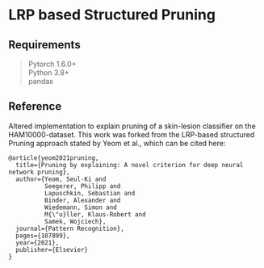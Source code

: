 # LRP based Structured Pruning

## Requirements
> Pytorch 1.6.0+ \
> Python 3.8+ \
> pandas


## Reference 
Altered implementation to explain pruning of a skin-lesion classifier on the HAM10000-dataset.
This work was forked from the LRP-based structured Pruning approach stated by Yeom et al., which can be cited here:
```
@article{yeom2021pruning,
  title={Pruning by explaining: A novel criterion for deep neural network pruning},
  author={Yeom, Seul-Ki and
          Seegerer, Philipp and
          Lapuschkin, Sebastian and
          Binder, Alexander and
          Wiedemann, Simon and
          M{\"u}ller, Klaus-Robert and
          Samek, Wojciech},
  journal={Pattern Recognition},
  pages={107899},
  year={2021},
  publisher={Elsevier}
}


```
